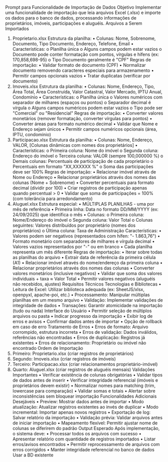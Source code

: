 Prompt para Funcionalidade de Importação de Dados
Objetivo
Implementar uma funcionalidade de importação que leia arquivos Excel (.xlsx) e importe os dados para o banco de dados, processando informações de proprietários, imóveis, participações e aluguéis.
Arquivos a Serem Importados
1. Proprietario.xlsx
Estrutura da planilha:
•	Colunas: Nome, Sobrenome, Documento, Tipo Documento, Endereço, Telefone, Email
•	Características: 
o	Planilha única
o	Alguns campos podem estar vazios
o	Documento pode conter formatação com pontos, vírgulas e hífens (ex: 170,858,698-95)
o	Tipo Documento geralmente é "CPF"
Regras de importação:
•	Validar formato de documento (CPF)
•	Normalizar documento removendo caracteres especiais para armazenamento
•	Permitir campos opcionais vazios
•	Tratar duplicatas (verificar por documento)
2. Imoveis.xlsx
Estrutura da planilha:
•	Colunas: Nome, Endereço, Tipo, Área Total, Área Construída, Valor Catastral, Valor Mercado, IPTU Anual, Condomínio
•	Características: 
o	Planilha única
o	Valores numéricos com separador de milhares (espaços ou pontos)
o	Separador decimal é vírgula
o	Alguns campos numéricos podem estar vazios
o	Tipo pode ser "Comercial" ou "Residencial"
Regras de importação:
•	Converter valores monetários (remover formatação, converter vírgulas para pontos)
•	Converter áreas para formato numérico decimal
•	Validar que Nome e Endereço sejam únicos
•	Permitir campos numéricos opcionais (área, IPTU, condomínio)
3. Participacao.xlsx
Estrutura da planilha:
•	Colunas: Nome, Endereço, VALOR, [Colunas dinâmicas com nomes dos proprietários]
•	Características: 
o	Primeira coluna: Nome do imóvel
o	Segunda coluna: Endereço do imóvel
o	Terceira coluna: VALOR (sempre 100,000000 %)
o	Demais colunas: Percentuais de participação de cada proprietário
o	Percentuais em formato "XX,XXXXXX %"
o	Soma das participações deve ser 100%
Regras de importação:
•	Relacionar imóvel através de Nome ou Endereço
•	Relacionar proprietários através dos nomes das colunas (Nome + Sobrenome)
•	Converter percentuais para formato decimal (dividir por 100)
•	Criar registros de participação apenas quando percentual > 0
•	Validar que soma de participações = 100% (com tolerância para arredondamento)
4. Aluguel.xlsx
Estrutura especial:
•	MÚLTIPLAS PLANILHAS - uma por mês de referência
•	Primeira linha: Data no formato DD/MM/YYYY (ex: 24/09/2025) que identifica o mês
•	Colunas: 
o	Primeira coluna: Nome/Endereço do imóvel
o	Segunda coluna: Valor Total
o	Colunas seguintes: Valores distribuídos por proprietário (nomes dos proprietários)
o	Última coluna: Taxa de Administração
Características:
•	Valores podem ser negativos (representados com hífen: "- 1.863,76")
•	Formato monetário com separadores de milhares e vírgula decimal
•	Valores vazios representados por "-" ou em branco
•	Cada planilha representa um mês diferente
Regras de importação:
•	Iterar sobre todas as planilhas do arquivo
•	Extrair data de referência da primeira célula (A1)
•	Relacionar imóvel através do nome/endereço da primeira coluna
•	Relacionar proprietários através dos nomes das colunas
•	Converter valores monetários (inclusive negativos)
•	Validar que soma dos valores individuais + taxa ≈ Valor Total
•	Permitir valores negativos (aluguéis não recebidos, ajustes)
Requisitos Técnicos
Tecnologias e Bibliotecas
•	Leitura de Excel: Utilizar biblioteca adequada (ex: SheetJS/xlsx, openpyxl, apache-poi, etc.)
•	Processamento: Manipular múltiplas planilhas em um mesmo arquivo
•	Validação: Implementar validações de integridade de dados
•	Transações: Garantir atomicidade na importação (tudo ou nada)
Interface do Usuário
•	Permitir seleção de múltiplos arquivos ou pasta
•	Indicar progresso da importação
•	Exibir log de erros e avisos
•	Confirmar dados antes de importar
•	Opção de rollback em caso de erro
Tratamento de Erros
•	Erros de formato: Arquivo corrompido, estrutura incorreta
•	Erros de validação: Dados inválidos, referências não encontradas
•	Erros de duplicação: Registros já existentes
•	Erros de relacionamento: Proprietário ou imóvel não encontrado
Ordem de Importação
1.	Primeiro: Proprietario.xlsx (criar registros de proprietários)
2.	Segundo: Imoveis.xlsx (criar registros de imóveis)
3.	Terceiro: Participacao.xlsx (criar relacionamentos proprietário-imóvel)
4.	Quarto: Aluguel.xlsx (criar registros de aluguéis mensais)
Validações Importantes
•	Verificar existência de colunas obrigatórias
•	Validar tipos de dados antes de inserir
•	Verificar integridade referencial (imóveis e proprietários devem existir)
•	Normalizar nomes para matching (trim, lowercase para comparação)
•	Validar somas e totais
•	Alertar sobre inconsistências sem bloquear importação
Funcionalidades Adicionais Desejáveis
•	Preview: Mostrar dados antes de importar
•	Modo atualização: Atualizar registros existentes ao invés de duplicar
•	Modo incremental: Importar apenas novos registros
•	Exportação de log: Salvar relatório da importação
•	Validação prévia: Validar arquivos antes de iniciar importação
•	Mapeamento flexível: Permitir ajustar nome de colunas se diferirem do padrão
Output Esperado
Após implementação, o sistema deve:
•	Processar todos os arquivos com sucesso
•	Apresentar relatório com quantidade de registros importados
•	Listar erros/avisos encontrados
•	Permitir reprocessamento de arquivos com erros corrigidos
•	Manter integridade referencial no banco de dados
Usar a BD existente

